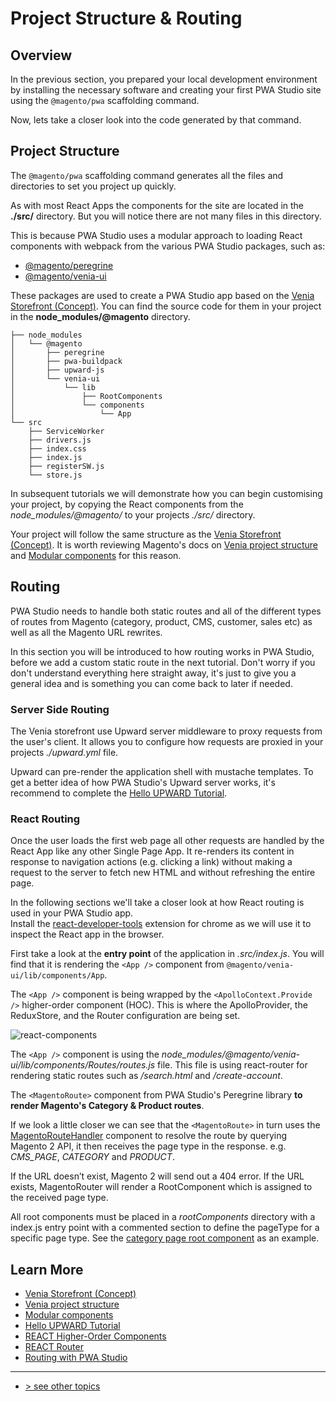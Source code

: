 # Project Structure & Routing

## Overview

In the previous section, you prepared your local development environment by installing the necessary software 
and creating your first PWA Studio site using the `@magento/pwa` scaffolding command. 

Now, lets take a closer look into the code generated by that command.

## Project Structure

The  `@magento/pwa` scaffolding command generates all the files and directories to set you project up quickly. 

As with most React Apps the components for the site are located in the **./src/** directory.
But you will notice there are not many files in this directory.

This is because PWA Studio uses a modular approach to loading React components with webpack from the various PWA Studio packages,
such as:

-   [@magento/peregrine][]
-   [@magento/venia-ui][]

These packages are used to create a PWA Studio app based on the [Venia Storefront (Concept)][].
You can find the source code for them in your project in the **node_modules/@magento** directory.

```tree
├── node_modules
│   └── @magento
│       ├── peregrine
│       ├── pwa-buildpack
│       ├── upward-js
│       └── venia-ui
│           └── lib
│               ├── RootComponents
│               └── components
│                   └── App
└── src
    ├── ServiceWorker
    ├── drivers.js
    ├── index.css
    ├── index.js
    ├── registerSW.js
    └── store.js
```

In subsequent tutorials we will demonstrate how you can begin customising your project, 
by copying the React components from the _node_modules/@magento/_ to your projects _./src/_ directory.

Your project will follow the same structure as the [Venia Storefront (Concept)][].
It is worth reviewing Magento's docs on [Venia project structure][] and [Modular components][] for this reason.

## Routing

PWA Studio needs to handle both static routes and all of the different types of 
routes from Magento (category, product, CMS, customer, sales etc) as well as all the Magento URL rewrites. 

In this section you will be introduced to how routing works in PWA Studio, before we add a custom static route in the next tutorial.
Don't worry if you don't understand everything here straight away, 
it's just to give you a general idea and is something you can come back to later if needed.

### Server Side Routing

The Venia storefront use Upward server middleware to proxy requests from the user's client. 
It allows you to configure how requests are proxied in your projects _./upward.yml_ file.

Upward can pre-render the application shell with mustache templates. 
To get a better idea of how PWA Studio's Upward server works, it's recommend to complete the [Hello UPWARD Tutorial][].

### React Routing

Once the user loads the first web page all other requests are handled by the React App like any other Single Page App. 
It re-renders its content in response to navigation actions (e.g. clicking a link) without making 
a request to the server to fetch new HTML and without refreshing the entire page.

In the following sections we'll take a closer look at how React routing is used in your PWA Studio app.    
Install the [react-developer-tools][] extension for chrome as we will use it to inspect the React app in the browser.

First take a look at the **entry point** of the application in _.src/index.js_.
You will find that it is rendering the `<App />` component from `@magento/venia-ui/lib/components/App`.

The `<App />` component is being wrapped by the `<ApolloContext.Provide />` higher-order component (HOC).
This is where the ApolloProvider, the ReduxStore, and the Router configuration are being set. 

![react-components][]

The `<App />` component is using the _node_modules/@magento/venia-ui/lib/components/Routes/routes.js_
file.  This file is using react-router for rendering static routes such as _/search.html_ and _/create-account_.    

The `<MagentoRoute>` component from PWA Studio's Peregrine library **to render Magento's Category & Product routes**.

If we look a little closer we can see that the `<MagentoRoute>` in turn uses the [MagentoRouteHandler][] component 
to resolve the route by querying Magento 2 API, 
it then receives the page type in the response. e.g. *CMS_PAGE*, _CATEGORY_ and _PRODUCT_.

If the URL doesn’t exist, Magento 2 will send out a 404 error.
If the URL exists, MagentoRouter will render a RootComponent which is assigned to the received page type.

All root components must be placed in a *rootComponents* directory with a index.js entry point with 
a commented section to define the pageType for a specific page type. See the [category page root component][] as an example.

## Learn More

-   [Venia Storefront (Concept)][]
-   [Venia project structure][]
-   [Modular components][]
-   [Hello UPWARD Tutorial][]
-   [REACT Higher-Order Components][]
-   [REACT Router][]
-   [Routing with PWA Studio][]

---
- [> see other topics](../../README.md#topics)

[Routing with PWA Studio]: https://magento.github.io/pwa-studio/peregrine/routing/
[Venia Storefront (Concept)]: https://magento.github.io/pwa-studio/venia-pwa-concept/
[Venia project structure]: https://magento.github.io/pwa-studio/venia-pwa-concept/project-structure/
[Modular components]: https://magento.github.io/pwa-studio/venia-pwa-concept/features/modular-components/
[Hello UPWARD Tutorial]: https://magento.github.io/pwa-studio/tutorials/hello-upward/simple-server/
[@magento/peregrine]: https://www.npmjs.com/package/@magento/peregrine
[@magento/venia-ui]: https://www.npmjs.com/package/@magento/venia-ui
[react-developer-tools]: https://chrome.google.com/webstore/detail/react-developer-tools/fmkadmapgofadopljbjfkapdkoienihi
[react-components]: ./images/react-components.png
[REACT Higher-Order Components]: https://reactjs.org/docs/higher-order-components.html
[REACT Router]: https://reacttraining.com/react-router/
[MagentoRouteHandler]: https://github.com/magento/pwa-studio/blob/develop/packages/peregrine/lib/Router/magentoRouteHandler.js
[category page root component]: https://github.com/magento/pwa-studio/blob/develop/packages/venia-ui/lib/RootComponents/Category/index.js
